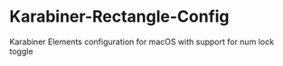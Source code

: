 # Karabiner-Rectangle-Config
Karabiner Elements configuration for macOS with support for num lock toggle
